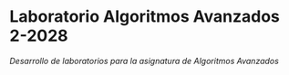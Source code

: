 # Laboratorio Algoritmos Avanzados 2-2028
_Desarrollo de laboratorios para la asignatura de Algoritmos Avanzados_
